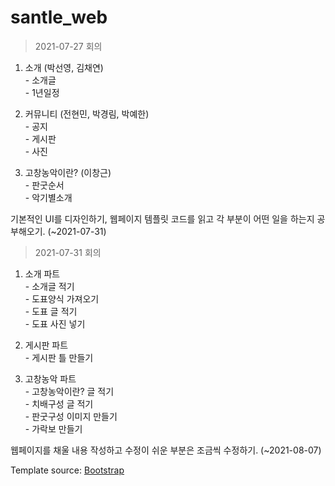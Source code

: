 # santle_web

> 2021-07-27 회의


1. 소개 (박선영, 김채연)   
        - 소개글   
        - 1년일정
      
1. 커뮤니티 (전현민, 박경림, 박예한)   
        - 공지   
        - 게시판   
        - 사진
        
1. 고창농악이란? (이창근)   
        - 판굿순서   
        - 악기별소개   
        
기본적인 UI를 디자인하기, 웹페이지 템플릿 코드를 읽고 각 부분이 어떤 일을 하는지 공부해오기. (~2021-07-31)



> 2021-07-31 회의


1. 소개 파트   
        - 소개글 적기   
        - 도표양식 가져오기   
        - 도표 글 적기   
        - 도표 사진 넣기   
        
1. 게시판 파트   
        - 게시판 틀 만들기   
        
1. 고창농악 파트   
        - 고창농악이란? 글 적기   
        - 치배구성 글 적기   
        - 판굿구성 이미지 만들기   
        - 가락보 만들기   

웹페이지를 채울 내용 작성하고 수정이 쉬운 부분은 조금씩 수정하기. (~2021-08-07)   

Template source: [Bootstrap](https://github.com/StartBootstrap/startbootstrap-agency.git)
